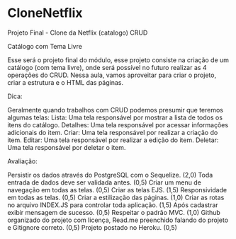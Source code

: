 # CloneNetflix

Projeto Final - Clone da Netflix (catalogo) CRUD

Catálogo com Tema Livre

Esse será o projeto final do módulo, esse projeto consiste na criação de um catálogo (com tema livre), onde será possível no futuro realizar as 4 operações do CRUD.
Nessa aula, vamos aproveitar para criar o projeto, criar a estrutura e o HTML das páginas.

Dica:

Geralmente quando trabalhos com CRUD podemos presumir que teremos algumas telas: 
Lista: Uma tela responsável por mostrar a lista de todos os itens do catálogo.
Detalhes: Uma tela responsável por acessar informações adicionais do item.
Criar: Uma tela responsável por realizar a criação do item.
Editar: Uma tela responsável por realizar a edição do item.
Deletar: Uma tela responsável por deletar o item.


Avaliação: 

Persistir os dados através do PostgreSQL com o Sequelize. (2,0)
Toda entrada de dados deve ser validada antes. (0,5)
Criar um menu de navegação em todas as telas. (0,5)
Criar as telas EJS. (1,5)
Responsividade em todas as telas. (0,5)
Criar a estilização das páginas. (1,0)
Criar as rotas no arquivo INDEX.JS para controlar toda aplicação. (1,5)
Após cadastrar exibir mensagem de sucesso. (0,5)
Respeitar o padrão MVC. (1,0)
Github organizado do projeto com licença, Read.me preenchido falando do projeto e Gitignore correto. (0,5)
Projeto postado no Heroku. (0,5)
